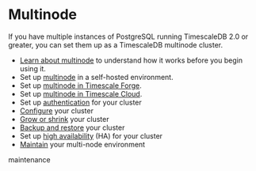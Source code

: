 # Multinode
If you have multiple instances of PostgreSQL running TimescaleDB 2.0 or greater,
you can set them up as a TimescaleDB multinode cluster.

*   [Learn about multinode][about-multinode] to understand how it works before you begin using it.
*   Set up [multinode][setup-selfhosted] in a self-hosted environment.
*   Set up [multinode in Timescale Forge][setup-forge].
*   Set up [multinode in Timescale Cloud][setup-cloud].
*   Set up [authentication][multinode-auth] for your cluster
*   [Configure][multinode-config] your cluster
*   [Grow or shrink][multinode-grow-shrink] your cluster
*   [Backup and restore][multinode-backup] your cluster
*   Set up [high availability][multinode-ha] (HA) for your cluster
*   [Maintain][multinode-maintenance] your multi-node environment

maintenance

[about-multinode]: /how-to-guides/multi-node-setup/about-multinode
[setup-selfhosted]: /how-to-guides/multi-node-setup/multinode-setup
[setup-forge]: timescale-forge/:currentVersion:/forge-multi-node
[setup-cloud]: timescale-cloud/:currentVersion:/cloud-multi-node
[multinode-auth]: /how-to-guides/multi-node-setup/multinode-auth
[multinode-config]: /how-to-guides/multi-node-setup/multinode-config
[multinode-grow-shrink]: /how-to-guides/multi-node-setup/multinode-grow-shrink
[multinode-backup]: /how-to-guides/multi-node-setup/multinode-backup
[multinode-ha]: /how-to-guides/multi-node-setup/multinode-ha
[multinode-maintenance]: /how-to-guides/multi-node-setup/multinode-maintenance

